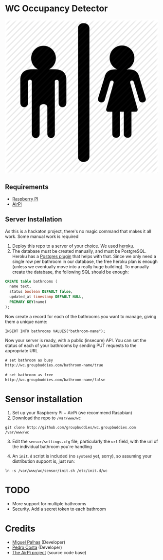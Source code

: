 # WC Occupancy Detector

![Logo](logo.png)

## Requirements

* [Raspberry PI](http://www.raspberrypi.org/)
* [AirPi](http://airpi.es/)

## Server Installation

As this is a hackaton project, there's no magic command that makes it all work.
Some manual work is required

1. Deploy this repo to a server of your choice. We used [heroku](http://heroku.com).
2. The database must be created manually, and must be PostgreSQL. Heroku has a [Postgres plugin](https://addons.heroku.com/heroku-postgresql) that helps with that.
Since we only need a single row per bathroom in our database, the free heroku
plan is enough (unless we eventually move into a really huge building).
To manually create the database, the following SQL should be enough:

```sql
CREATE table bathrooms (
  name text,
  status boolean DEFAULT false,
  updated_at timestamp DEFAULT NULL,
  PRIMARY KEY(name)
);
```

Now create a record for each of the bathrooms you want to manage, giving them
a unique name:

```
INSERT INTO bathrooms VALUES("bathroom-name");
```

Now your server is ready, with a public (insecure) API.
You can set the status of each of your bathrooms by sending PUT requests to the
appropriate URL

```
# set bathroom as busy
http://wc.groupbuddies.com/bathroom-name/true

# set bathroom as free
http://wc.groupbuddies.com/bathroom-name/false
```

# Sensor installation

1. Set up your Raspberry Pi + AirPi (we recommend Raspbian)
2. Download the repo to `/var/www/wc`

```
git clone http://github.com/groupbuddies/wc.groupbuddies.com /var/www/wc
```

3. Edit the `sensor/settings.cfg` file, particularly the `url` field, with the url
of the individual bathroom you're handling

4. An `init.d` script is included (no `systemd` yet, sorry), so assuming your distribution support is, just run:

```
ln -s /var/www/wc/sensor/init.sh /etc/init.d/wc
```

# TODO

* More support for multiple bathrooms
* Security. Add a secret token to each bathroom

# Credits

* [Miguel Palhas](https://github.com/naps62) (Developer)
* [Pedro Costa](https://github.com/pfac) (Developer)
* [The AirPi project](https://github.com/tomhartley/AirPi) (source code base)
